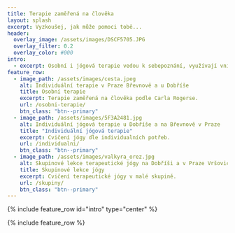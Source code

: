 ```yaml
---
title: Terapie zaměřená na člověka
layout: splash
excerpt: Vyzkoušej, jak může pomoci tobě...
header:
  overlay_image: /assets/images/DSCF5705.JPG
  overlay_filter: 0.2
  overlay_color: #000
intro:
  - excerpt: Osobní i jógová terapie vedou k sebepoznání, využívají vnitřní tendence člověka k osobnímu rozvoji.<br>❉<br>Přináší zklidnění a radost, pomáhají nám spřátelit se s tím, kým jsme.
feature_row:
  - image_path: /assets/images/cesta.jpeg
    alt: Individuální terapie v Praze Břevnově a u Dobříše
    title: Osobní terapie
    excerpt: Terapie zaměřená na člověka podle Carla Rogerse.
    url: /osobni-terapie/
    btn_class: "btn--primary"
  - image_path: /assets/images/5F3A2481.jpg
    alt: Individuální jógová terapie u Dobříše a na Břevnově v Praze
    title: "Individuální jógová terapie"
    excerpt: Cvičení jógy dle individualních potřeb.
    url: /individualni/
    btn_class: "btn--primary"
  - image_path: /assets/images/valkyra_orez.jpg
    alt: Skupinové lekce terapeutické jógy na Dobříši a v Praze Vršovicích
    title: Skupinové lekce jógy
    excerpt: Cvičení terapeutické jógy v malé skupině.
    url: /skupiny/
    btn_class: "btn--primary"
---
```


{% include feature_row id="intro" type="center" %}

{% include feature_row %}
